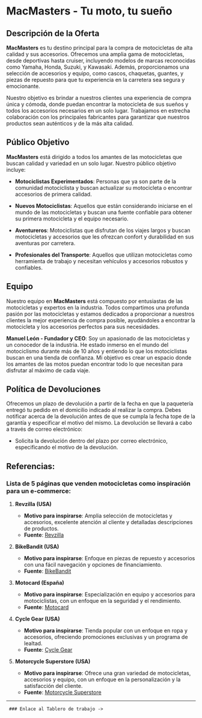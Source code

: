 # MacMasters - Tu moto, tu sueño


## Descripción de la Oferta

**MacMasters** es tu destino principal para la compra de motocicletas de alta calidad y sus accesorios. Ofrecemos una amplia gama de motocicletas, desde deportivas hasta cruiser, incluyendo modelos de marcas reconocidas como Yamaha, Honda, Suzuki, y Kawasaki. Además, proporcionamos una selección de accesorios y equipo, como cascos, chaquetas, guantes, y piezas de repuesto para que tu experiencia en la carretera sea segura y emocionante.

Nuestro objetivo es brindar a nuestros clientes una experiencia de compra única y cómoda, donde puedan encontrar la motocicleta de sus sueños y todos los accesorios necesarios en un solo lugar. Trabajamos en estrecha colaboración con los principales fabricantes para garantizar que nuestros productos sean auténticos y de la más alta calidad.

## Público Objetivo

**MacMasters** está dirigido a todos los amantes de las motocicletas que buscan calidad y variedad en un solo lugar. Nuestro público objetivo incluye:

- **Motociclistas Experimentados**: Personas que ya son parte de la comunidad motociclista y buscan actualizar su motocicleta o encontrar accesorios de primera calidad.

- **Nuevos Motociclistas**: Aquellos que están considerando iniciarse en el mundo de las motocicletas y buscan una fuente confiable para obtener su primera motocicleta y el equipo necesario.

- **Aventureros**: Motociclistas que disfrutan de los viajes largos y buscan motocicletas y accesorios que les ofrezcan confort y durabilidad en sus aventuras por carretera.

- **Profesionales del Transporte**: Aquellos que utilizan motocicletas como herramienta de trabajo y necesitan vehículos y accesorios robustos y confiables.

## Equipo

Nuestro equipo en **MacMasters** está compuesto por entusiastas de las motocicletas y expertos en la industria. Todos compartimos una profunda pasión por las motocicletas y estamos dedicados a proporcionar a nuestros clientes la mejor experiencia de compra posible, ayudándoles a encontrar la motocicleta y los accesorios perfectos para sus necesidades.

**Manuel León - Fundador y CEO**: 
Soy un apasionado de las motocicletas y un conocedor de la industria. He estado inmerso en el mundo del motociclismo durante más de 10 años y entiendo lo que los motociclistas buscan en una tienda de confianza. Mi objetivo es crear un espacio donde los amantes de las motos puedan encontrar todo lo que necesitan para disfrutar al máximo de cada viaje.

## Política de Devoluciones

Ofrecemos un plazo de devolución a partir de la fecha en que la paquetería entregó tu pedido en el domicilio indicado al realizar la compra. Debes notificar acerca de la devolución antes de que se cumpla la fecha tope de la garantía y especificar el motivo del mismo. La devolución se llevará a cabo a través de correo electrónico:

- Solicita la devolución dentro del plazo por correo electrónico, especificando el motivo de la devolución.

## Referencias:
### Lista de 5 páginas que venden motocicletas como inspiración para un e-commerce:

1. **Revzilla (USA)**
   - **Motivo para inspirarse**: Amplia selección de motocicletas y accesorios, excelente atención al cliente y detalladas descripciones de productos.
   - **Fuente**: [Revzilla](https://www.revzilla.com)

2. **BikeBandit (USA)**
   - **Motivo para inspirarse**: Enfoque en piezas de repuesto y accesorios con una fácil navegación y opciones de financiamiento.
   - **Fuente**: [BikeBandit](https://www.bikebandit.com)

3. **Motocard (España)**
   - **Motivo para inspirarse**: Especialización en equipo y accesorios para motociclistas, con un enfoque en la seguridad y el rendimiento.
   - **Fuente**: [Motocard](https://www.motocard.com)

4. **Cycle Gear (USA)**
   - **Motivo para inspirarse**: Tienda popular con un enfoque en ropa y accesorios, ofreciendo promociones exclusivas y un programa de lealtad.
   - **Fuente**: [Cycle Gear](https://www.cyclegear.com)

5. **Motorcycle Superstore (USA)**
   - **Motivo para inspirarse**: Ofrece una gran variedad de motocicletas, accesorios y equipo, con un enfoque en la personalización y la satisfacción del cliente.
   - **Fuente**: [Motorcycle Superstore](https://www.motorcyclesuperstore.com)

---

  

     ### Enlace al Tablero de trabajo -> 
